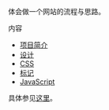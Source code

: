 
体会做一个网站的流程与思路。


内容
* [项目简介](05/01_项目简介.md)
* [设计](05/02_设计.md)
* [CSS](05/03_CSS.md)
* [标记](05/04_标记.md)
* [JavaScript](05/05_JavaScript.md)

具体参见[这里](05)。
